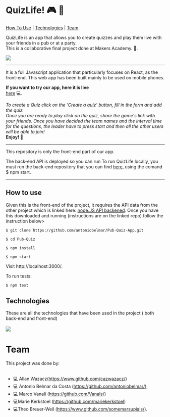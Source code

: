 # QuizLife! :video_game: :beer:

[How To Use](#how-to-use) | [Technologies](#technologies) | [Team](#team)

 QuizLife is an app that allows you to create quizzes and play them live with your friends in a pub or at a party. <br />
 This is a collaborative final project done at Makers Academy.
 :tada:.<br />

![](https://image.ibb.co/nbCHbw/Screen_Shot_2018_01_21_at_18_43_06.png)

---   
 It is a full Javascript application that particularly focuses on React, as the front-end.
 This web app has been built mainly to be used on mobile phones.

<b> If you want to try our app, here it is live </b> <br> [here](http://quiz-life.surge.sh/) :computer:.

<i> To create a Quiz click on  the 'Create a quiz' button, fill in  the form and add the quiz. <br>
Once you are ready to play click on the quiz, share the game's link with your friends. Once you have decided the team names and the interval time for the questions, the leader have to press start and then all the other users will be able to join! </i> <br>
<b> Enjoy! :tada: </b>

---

This repository is only the front-end part of our app.

The back-end API is deployed so you can run  To run QuizLife locally, you must run the back-end repository that you can find [here](https://github.com/antoniobelmar/Pub-Quiz-API), using the comand $ npm start.

---

## How to use

Given this is the front-end of the project, it requires the API data from the other project which is linked here: [node.JS API backened](https://github.com/antoniobelmar/Pub-Quiz-API). Once you have this downloaded and running (instructions are on the linked repo) follow the instruction below>

```
$ git clone https://github.com/antoniobelmar/Pub-Quiz-App.git
```
```
$ cd Pub-Quiz
```
```
$ npm install
```
```
$ npm start
```
Visit http://localhost:3000/.

To run tests:
```bash
$ npm test
```

## Technologies
These are all the technologies that have been used in the project ( both back-end and front-end) <br> <br>
![](https://image.ibb.co/emTOzG/Screen_Shot_2018_01_21_at_18_21_12.png)



# Team

This project was done by: <br> <br>
* :computer: Allan Wazacz(https://www.github.com/cazwazacz/)
* :computer: Antonio Belmar da Costa  (https://github.com/antoniobelmar/),
* :computer: Marco Vanali  (https://github.com/Vanals/)
* :computer:Marie Kerkstoel (https://github.com/mariekerkstoel)
* :computer:Theo Breuer-Weil  (https://www.github.com/somemarsupials/).
